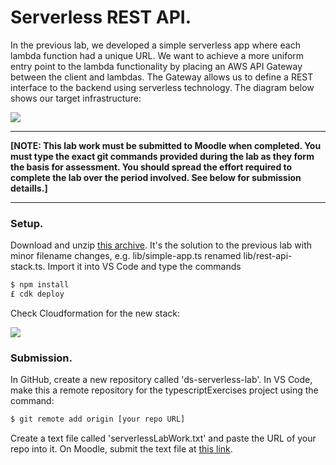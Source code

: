 # Serverless REST API.

In the previous lab, we developed a simple serverless app where each lambda function had a unique URL. 
We want to achieve a more uniform entry point to the lambda functionality by placing an AWS API Gateway between the client and lambdas. The Gateway allows us to define a REST interface to the backend using serverless technology. The diagram below shows our target infrastructure:

![][threetier]

-------------------------

__[NOTE: This lab work must be submitted to Moodle when completed. You must type the exact git commands provided during the lab as they form the basis for assessment. You should spread the effort required to complete the lab over the period involved. See below for submission detaills.]__

-----------------------------

### Setup.

Download and unzip [this archive][start]. It's the solution to the previous lab with minor filename changes, e.g. lib/simple-app.ts renamed lib/rest-api-stack.ts. Import it into VS Code and type the commands
~~~bash
$ npm install
£ cdk deploy
~~~
Check Cloudformation for the new stack:

![][stack]

### Submission.

In GitHub, create a new repository called 'ds-serverless-lab'. In VS Code, make this a remote repository for the typescriptExercises project using the command:
~~~bash
$ git remote add origin [your repo URL]
~~~

Create a text file called 'serverlessLabWork.txt' and paste the URL of your repo into it. On Moodle, submit the text file at [this link][submit].


[start]: ./book-4/archive/start.zip
[stack]: ./img/stack.png
[threetier]: ./img/threetier.png
[submit]: https://moodle.wit.ie/course/view.php?id=199949&section=1
